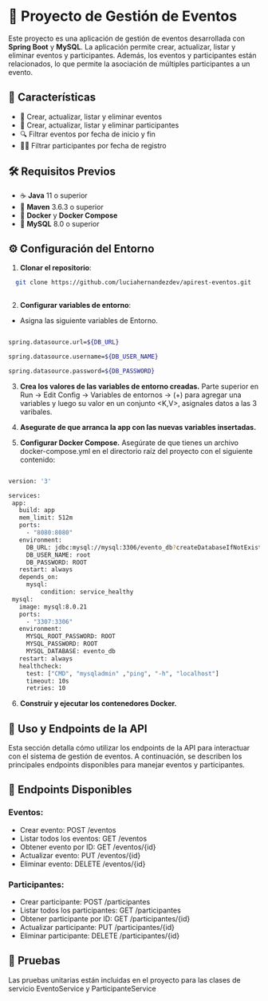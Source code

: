 # 📝 Proyecto de Gestión de Eventos

Este proyecto es una aplicación de gestión de eventos desarrollada con **Spring Boot** y **MySQL**. La aplicación permite crear, actualizar, listar y eliminar eventos y participantes. Además, los eventos y participantes están relacionados, lo que permite la asociación de múltiples participantes a un evento.

## 🌟 Características

- 📅 Crear, actualizar, listar y eliminar eventos
- 👤 Crear, actualizar, listar y eliminar participantes
- 🔍 Filtrar eventos por fecha de inicio y fin
- 🕵️‍♂️ Filtrar participantes por fecha de registro

## 🛠 Requisitos Previos

- ☕ **Java** 11 o superior
- 🐘 **Maven** 3.6.3 o superior
- 🐳 **Docker** y **Docker Compose**
- 🐬 **MySQL** 8.0 o superior

## ⚙️ Configuración del Entorno

1. **Clonar el repositorio**:
 ```bash
   git clone https://github.com/luciahernandezdev/apirest-eventos.git
  
  ```
2. **Configurar variables de entorno**:
- Asigna las siguiente variables de Entorno.
```bash

spring.datasource.url=${DB_URL}

spring.datasource.username=${DB_USER_NAME}

spring.datasource.password=${DB_PASSWORD}

```
3. **Crea los valores de las variables de entorno creadas.**
   Parte superior en Run -> Edit Config -> Variables de entornos -> (+) para agregar una variables
   y luego su valor en un conjunto <K,V>, asignales datos a las 3 varibales.

5. **Asegurate de que arranca la app con las nuevas variables insertadas.**
5. **Configurar Docker Compose.**
    Asegúrate de que tienes un archivo docker-compose.yml en el directorio raíz del proyecto con el siguiente contenido:
 ```bash

version: '3'

services:
  app:
    build: app
    mem_limit: 512m
    ports:
      - "8080:8080"
    environment:
      DB_URL: jdbc:mysql://mysql:3306/evento_db?createDatabaseIfNotExist=true&serverTimezone=UTC&allowPublicKeyRetrieval=true
      DB_USER_NAME: root
      DB_PASSWORD: ROOT
    restart: always
    depends_on:
      mysql:
          condition: service_healthy
  mysql:
    image: mysql:8.0.21 
    ports:
      - "3307:3306"
    environment:
      MYSQL_ROOT_PASSWORD: ROOT
      MYSQL_PASSWORD: ROOT
      MYSQL_DATABASE: evento_db
    restart: always
    healthcheck:
      test: ["CMD", "mysqladmin" ,"ping", "-h", "localhost"]
      timeout: 10s
      retries: 10

```

6. **Construir y ejecutar los contenedores Docker.**

## 🚀 Uso y Endpoints de la API
Esta sección detalla cómo utilizar los endpoints de la API para interactuar con el sistema de gestión de eventos.
A continuación, se describen los principales endpoints disponibles para manejar eventos y participantes.

## 📡 Endpoints Disponibles

### Eventos:
- Crear evento: POST /eventos
- Listar todos los eventos: GET /eventos
- Obtener evento por ID: GET /eventos/{id}
- Actualizar evento: PUT /eventos/{id}
- Eliminar evento: DELETE /eventos/{id}

### Participantes:

- Crear participante: POST /participantes
- Listar todos los participantes: GET /participantes
- Obtener participante por ID: GET /participantes/{id}
- Actualizar participante: PUT /participantes/{id}
- Eliminar participante: DELETE /participantes/{id}

## 🧪 Pruebas
Las pruebas unitarias están incluidas en el proyecto para las clases de servicio EventoService y ParticipanteService






   
